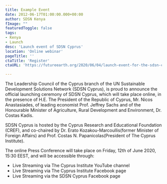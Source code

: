 ```yaml
---
title: Example Event
date: 2012-06-17T01:00:00.000+00:00
author: SDSN Kenya
fImage: ""
featuredToggle: false
tags:
- Kenya
- Launch
desc: 'Launch event of SDSN Cyprus'
location: 'Online webinar'
pageTitle: ''
ctaTitle: 'Register'
ctaURL: 'https://futureearth.org/2020/06/04/launch-event-for-the-sdsn-cyprus-network/'

---
```

Τhe Leadership Council of the Cyprus branch of the UN Sustainable Development Solutions Network (SDSN Cyprus), is proud to announce the official launching ceremony of SDSN Cyprus, which will take place online, in the presence of H.E. The President of the Republic of Cyprus, Mr. Nicos Anastasiades, of leading economist Prof. Jeffrey Sachs and of the Honourable Minister of Agriculture, Rural Development and Environment, Dr. Costas Kadis.

SDSN Cyprus is hosted by the Cyprus Research and Educational Foundation (CREF), and co-chaired by Dr. Erato Kozakou-Marcoullis(former Minister of Foreign Affairs) and Prof. Costas N. Papanicolas(President of The Cyprus Institute).

The online Press Conference will take place on Friday, 12th of June 2020, 15:30 EEST, and will be accessible through:

- Live Streaming via The Cyprus Institute YouTube channel
- Live Streaming via The Cyprus Institute Facebook page 
- Live Streaming via the SDSN Cyprus Facebook page
